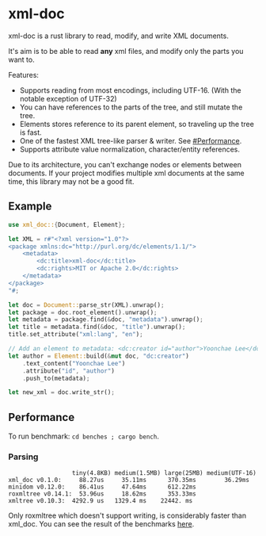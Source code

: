 # xml-doc

xml-doc is a rust library to read, modify, and write XML documents.

It's aim is to be able to read **any** xml files, and modify only the parts you want to.

Features:

- Supports reading from most encodings, including UTF-16. (With the notable exception of UTF-32)
- You can have references to the parts of the tree, and still mutate the tree.
- Elements stores reference to its parent element, so traveling up the tree is fast.
- One of the fastest XML tree-like parser & writer. See [#Performance](https://github.com/bluegreenmagick/xml-doc#performance).
- Supports attribute value normalization, character/entity references.

Due to its architecture, you can't exchange nodes or elements between documents.
If your project modifies multiple xml documents at the same time, this library may not be a good fit.

## Example

```rust
use xml_doc::{Document, Element};

let XML = r#"<?xml version="1.0"?>
<package xmlns:dc="http://purl.org/dc/elements/1.1/">
    <metadata>
        <dc:title>xml-doc</dc:title>
        <dc:rights>MIT or Apache 2.0</dc:rights>
    </metadata>
</package>
"#;

let doc = Document::parse_str(XML).unwrap();
let package = doc.root_element().unwrap();
let metadata = package.find(&doc, "metadata").unwrap();
let title = metadata.find(&doc, "title").unwrap();
title.set_attribute("xml:lang", "en");

// Add an element to metadata: <dc:creator id="author">Yoonchae Lee</dc:creator>
let author = Element::build(&mut doc, "dc:creator")
    .text_content("Yoonchae Lee")
    .attribute("id", "author")
    .push_to(metadata);

let new_xml = doc.write_str();
```

## Performance

To run benchmark: `cd benches ; cargo bench`.

### Parsing

```
                  tiny(4.8KB) medium(1.5MB) large(25MB) medium(UTF-16)
xml_doc v0.1.0:     88.27us     35.11ms      370.35ms        36.29ms
minidom v0.12.0:    86.41us     47.64ms      612.22ms
roxmltree v0.14.1:  53.96us     18.62ms      353.33ms
xmltree v0.10.3:  4292.9 us   1329.4 ms    22442. ms
```

Only roxmltree which doesn't support writing, is considerably faster than xml_doc. You can see the result of the benchmarks [here](https://github.com/BlueGreenMagick/xml-doc/actions/runs/1322736020).
